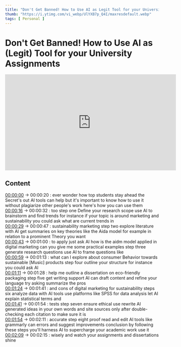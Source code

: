 ```yaml
---
title: "Don't Get Banned! How to Use AI as Legit Tool for your University Assignments"
thumb: "https://i.ytimg.com/vi_webp/UlYXB7p_Q4I/maxresdefault.webp"
tags: [ Personal ]
---
```


 # Don't Get Banned! How to Use AI as (Legit) Tool for your University Assignments 

 <iframe width="560" height="315" src="https://www.youtube.com/embed/UlYXB7p_Q4I" title="YouTube video player" frameborder="0" allow="accelerometer; autoplay; clipboard-write; encrypted-media; gyroscope; picture-in-picture" allowfullscreen></iframe> 

 ## Content 


[00:00:00](https://www.youtube.com/watch?v=UlYXB7p_Q4I&t=0.08s&t=0s) -> 00:00:20 : ever wonder how top students stay ahead the Secret's out AI tools can help but it's important to know how to use it without plagiarize other people's work here's how you can use them  
[00:00:16](https://www.youtube.com/watch?v=UlYXB7p_Q4I&t=15.8s&t=16s) -> 00:00:32 : too step one Define your research scope use AI to brainstorm and find trends for instance if your topic is around marketing and sustainability you could ask what are current trends in  
[00:00:29](https://www.youtube.com/watch?v=UlYXB7p_Q4I&t=29.119s&t=29s) -> 00:00:47 : sustainability marketing step two explore literature with AI get summaries on key theories like the Aida model for example in relation to a prominent Theory you want  
[00:00:43](https://www.youtube.com/watch?v=UlYXB7p_Q4I&t=42.76s&t=43s) -> 00:01:00 : to apply just ask AI how is the aidm model applied in digital marketing can you give me some practical examples step three generate research questions use AI to frame questions like  
[00:00:59](https://www.youtube.com/watch?v=UlYXB7p_Q4I&t=58.84s&t=59s) -> 00:01:13 : what can I explore about consumer Behavior towards sustainable [Music] products step four outline your structure for instance you could ask AI  
[00:01:11](https://www.youtube.com/watch?v=UlYXB7p_Q4I&t=70.64s&t=71s) -> 00:01:28 : help me outline a dissertation on eco-friendly packaging step five get writing support AI can draft content and refine your language try asking summarize the pros  
[00:01:24](https://www.youtube.com/watch?v=UlYXB7p_Q4I&t=84.24s&t=84s) -> 00:01:41 : and cons of digital marketing for sustainability steps six analyze data with AI tools use platforms like SPSS for data analysis let AI explain statistical terms and  
[00:01:41](https://www.youtube.com/watch?v=UlYXB7p_Q4I&t=100.799s&t=101s) -> 00:01:54 : tests step seven ensure ethical use rewrite AI generated ideas in your own words and site sources only after double-checking each citation to make sure it is  
[00:01:54](https://www.youtube.com/watch?v=UlYXB7p_Q4I&t=114.439s&t=114s) -> 00:02:11 : accurate step eight proof read and edit AI tools like grammarly can errors and suggest improvements conclusion by following these steps you'll harness AI to supercharge your academic work use it  
[00:02:09](https://www.youtube.com/watch?v=UlYXB7p_Q4I&t=129.319s&t=129s) -> 00:02:15 : wisely and watch your assignments and dissertations shine  
